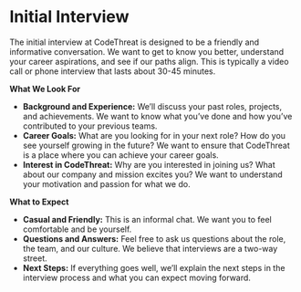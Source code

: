 # Initial Interview

The initial interview at CodeThreat is designed to be a friendly and informative conversation. We want to get to know you better, understand your career aspirations, and see if our paths align. This is typically a video call or phone interview that lasts about 30-45 minutes.

**What We Look For**

* **Background and Experience:** We’ll discuss your past roles, projects, and achievements. We want to know what you’ve done and how you’ve contributed to your previous teams.
* **Career Goals:** What are you looking for in your next role? How do you see yourself growing in the future? We want to ensure that CodeThreat is a place where you can achieve your career goals.
* **Interest in CodeThreat:** Why are you interested in joining us? What about our company and mission excites you? We want to understand your motivation and passion for what we do.

**What to Expect**

* **Casual and Friendly:** This is an informal chat. We want you to feel comfortable and be yourself.
* **Questions and Answers:** Feel free to ask us questions about the role, the team, and our culture. We believe that interviews are a two-way street.
* **Next Steps:** If everything goes well, we’ll explain the next steps in the interview process and what you can expect moving forward.
